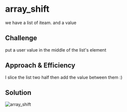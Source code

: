 # array_shift

we have a list of iteam.
and a value

## Challenge

put a user value in the middle of the list's element

## Approach & Efficiency

I slice the list two half
then add the value between them :)

## Solution
![array_shift](/data-structures-and-algorithms-python-401d2/blob/array-shift/data_structures_and_algorithms/challenges/array_shift/assets/array_shift.jpeg)
